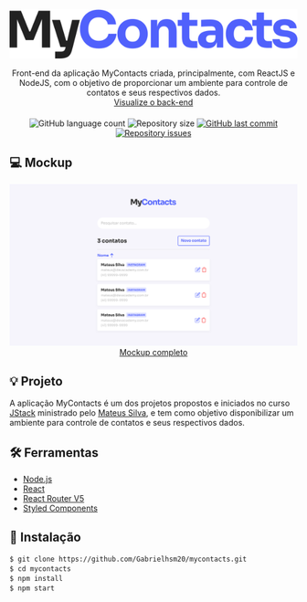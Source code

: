 <div align="center">
  <img src=".github/logo.svg">
  <p>
    Front-end da aplicação MyContacts criada, principalmente, com ReactJS e NodeJS, com o objetivo de proporcionar um ambiente para controle de contatos e seus respectivos dados.
    <br>
    <a href="https://github.com/Gabrielhsm20/mycontacts-api" target="_blank">
      Visualize o back-end
    </a>
  </p>
</div>
<div align="center" style="margin: 20px 0">
  <img src="https://img.shields.io/github/languages/count/Gabrielhsm20/mycontacts" alt="GitHub language count" />
  <img src="https://img.shields.io/github/repo-size/Gabrielhsm20/mycontacts" alt="Repository size">
  <a href="https://github.com/Gabrielhsm20/mycontacts/commits/master" target="_blank">
    <img src="https://img.shields.io/github/last-commit/Gabrielhsm20/mycontacts" alt="GitHub last commit">
  </a>
  <a href="https://github.com/Gabrielhsm20/mycontacts/issues" target="_blank">
    <img src="https://img.shields.io/github/issues/Gabrielhsm20/mycontacts" alt="Repository issues">
  </a>
</div>

## 💻 Mockup
<div align="center">
  <img src=".github/mockup.svg">
  <a href="https://www.figma.com/file/zhAwjW2RimyjccDgiY6luz/MyContacts" target="_blank">
    Mockup completo
  </a>
</div>

## 💡 Projeto

A aplicação MyContacts é um dos projetos propostos e iniciados no curso <a href="https://jstack.com.br/" target="_blank">JStack</a> ministrado pelo <a href="https://github.com/maateusilva" target="_blank">Mateus Silva</a>, e tem como objetivo disponibilizar um ambiente para controle de contatos e seus respectivos dados.

## 🛠 Ferramentas

- [Node.js](https://nodejs.org/en/docs/)
- [React](https://reactjs.org/)
- [React Router V5](https://reactrouter.com/docs/en/v6/upgrading/v5)
- [Styled Components](https://styled-components.com/)

## 🚀 Instalação
```bash
$ git clone https://github.com/Gabrielhsm20/mycontacts.git
$ cd mycontacts
$ npm install
$ npm start
```
